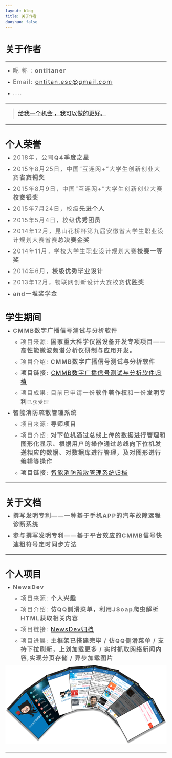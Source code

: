 ```yaml
---
layout: blog
title: 关于作者
duoshuo: false
---
```


<style>
p {
    color: #6D6D6D;
    font-size: 18px;
    line-height: 1.5;
    letter-spacing: 2px;
    margin-top: -10px;
}
hr {
	margin-top: 0;
	margin-bottom: 25px;
}
blockquote p {
    line-height: 1.8;
    letter-spacing: 0px;
}
</style>


# 关于作者

<hr id="line"/>



* 昵&nbsp;称&nbsp;: **ontitaner**  
   
* Email: <a href="mailto:ontitan.esc@gmail.com">ontitan.esc@gmail.com</a><br />

* ....  

---

> [给我一个机会 ，我可以做的更好。](/)

---

# 个人荣誉

* 2018年，公司**Q4季度之星** 

* 2015年8月25日，中国“互连网+”大学生创新创业大赛**省赛铜奖**  

* 2015年8月9日，中国“互连网+”大学生创新创业大赛**校赛银奖**  

* 2015年7月24日，校级**先进个人**  

* 2015年5月4日，校级**优秀团员**  

* 2014年12月，昆山花桥杯第九届安徽省大学生职业设计规划大赛省赛**总决赛金奖**  

* 2014年11月，学校大学生职业设计规划大赛**校赛一等奖**  

* 2014年6月，**校级优秀毕业设计**  

* 2013年12月，物联网创新设计大赛校赛**优胜奖**  

* **and一堆奖学金**  



# 学生期间

* **CMMB数字广播信号测试与分析软件**

	+ 项目来源: **国家重大科学仪器设备开发专项项目——高性能微波频谱分析仪研制与应用开发。**
	  
	+ 项目介绍: **CMMB数字广播信号测试与分析软件**  
	
	+ **项目链接:** [CMMB数字广播信号测试与分析软件归档](http://ontitaner.github.io/blog/2015/07/28/Project_CMMB.html)  
	
	+ 项目成果: 目前已申请一份**软件著作权**和一份**发明专利**```已获受理```  

* **智能消防疏散管理系统**  

	+ 项目来源: **导师项目**  
	
	+ 项目介绍: **对下位机通过总线上传的数据进行管理和图形化显示、根据用户的操作通过总线向下位机发送相应的数据、对数据库进行管理，及对图形进行编辑等操作**  
	
	+ **项目链接:** [智能消防疏散管理系统归档](http://ontitaner.github.io/blog/2015/07/27/Project_FireSystem.html)  

---

# 关于文档

* **撰写发明专利——一种基于手机APP的汽车故障远程诊断系统**  

* **参与撰写发明专利——基于平台效应的CMMB信号快速粗符号定时同步方法**  

---

# 个人项目  

* **NewsDev**

  - 项目来源: **个人兴趣**
  
  - 项目介绍: **仿QQ侧滑菜单，利用JSoap爬虫解析HTML获取相关内容**
  
  - 项目链接: [NewsDev归档](http://ontitaner.github.io/blog/2015/07/27/Project_NewsDev.html)
  
  - 项目进展: **主框架已搭建完毕 / 仿QQ侧滑菜单 / 支持下拉刷新，上划加载更多 / 实时抓取网络新闻内容,实现分页存储 / 异步加载图片**

![NewsDev](/res/img/blog/2015/07/27/NewsDev.png)
		
---
